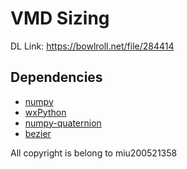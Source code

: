 # VMD Sizing

DL Link: https://bowlroll.net/file/284414

## Dependencies

 - [numpy](https://pypi.org/project/numpy/)
 - [wxPython](https://pypi.org/project/wxPython/)
 - [numpy-quaternion](https://pypi.org/project/numpy-quaternion/)
 - [bezier](https://pypi.org/project/bezier/)


All copyright is belong to miu200521358
